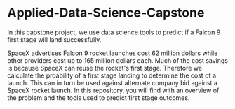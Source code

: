 # Applied-Data-Science-Capstone
In this capstone project, we use data science tools to predict if a Falcon 9 first stage will land successfully. 

SpaceX advertises Falcon 9 rocket launches cost 62 million dollars while other providers cost up to 165 million dollars each. Much of the cost savings is because SpaceX can reuse the rocket's first stage. Therefore we calculate the proability of a first stage landing to determine the cost of a launch. This can in turn be used against alternate company bid against a SpaceX rocket launch. In this repository, you will find with an overview of the problem and the tools used to predict first stage outcomes.
